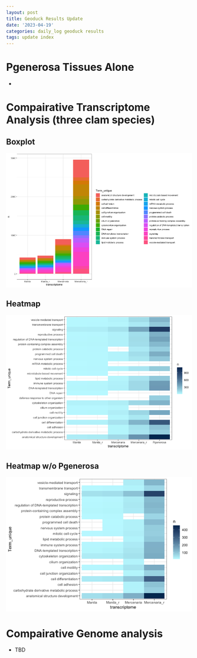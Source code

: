 ```yaml
---
layout: post
title: Geoduck Results Update
date: '2023-04-19'
categories: daily_log geoduck results
tags: update index 
---
```


# Pgenerosa Tissues Alone
- 

# Compairative Transcriptome Analysis (three clam species) 
## Boxplot
![](https://raw.githubusercontent.com/course-fish546-2023/olivia-geoduck/main/output/plots/compairative_transcriptome_top20.png?token=GHSAT0AAAAAAB64XHVPHOWXJE5QKWES2MIUZCAJPLQ)
## Heatmap 
![](https://raw.githubusercontent.com/course-fish546-2023/olivia-geoduck/main/output/plots/heatmap2-v1.png?token=GHSAT0AAAAAAB64XHVOAJYP4VHBHYVTE4UYZCAJQOQ)
## Heatmap w/o Pgenerosa
![](https://raw.githubusercontent.com/course-fish546-2023/olivia-geoduck/main/output/plots/heatmap3-v1.png?token=GHSAT0AAAAAAB64XHVO6DEN7WNIHQARC5LIZCAJRVA)

# Compairative Genome analysis
- TBD

